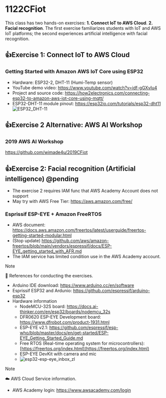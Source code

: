 # 1122CFiot
This class has two hands-on exercises: **1. Connect IoT to AWS Cloud**. **2. Facial recognition**. The first exercise familiarizes students with IoT and AWS IoT platforms; the second experiences artificial intelligence with facial recognition.
## :+1:Exercise 1: Connect IoT to AWS Cloud
### Getting Started with Amazon AWS IoT Core using ESP32 
- Hardware: ESP32-2, DHT-11 (Humi-Temp sensor)
- YouTube demo video: https://www.youtube.com/watch?v=idf-gGXvIu4
- Project and source code: https://how2electronics.com/connecting-esp32-to-amazon-aws-iot-core-using-mqtt/
- ESP32-DHT-11 module pinout: https://esp32io.com/tutorials/esp32-dht11 ![ESP32_DHT-11](https://github.com/iiotntust/1122CFiot/assets/56021651/8e5a4641-ada0-4916-9455-5db77e155f42)
## :+1:Exercise 2 Alternative: AWS AI Workshop
### 2019 AWS AI Workshop
https://github.com/wimade4u/2019CFiot

## :+1:Exercise 2: Facial recognition (Artificial intelligence) @pending
- The exercise 2 requires IAM func that AWS Academy Account does not support
- May try with AWS Free Tier: https://aws.amazon.com/free/
### Esprissif ESP-EYE + Amazon FreeRTOS
 - AWS document: https://docs.aws.amazon.com/freertos/latest/userguide/freertos-getting-started-modular.html
 - (Stop update) https://github.com/aws/amazon-freertos/blob/main/vendors/espressif/docs/ESP-EYE_getting_started_with_AFR.md
 - The IAM service has limited condition use in the AWS Academy account.
> [!Note]
> 🧱 References for conducting the exercises.
- Arduino IDE download: https://www.arduino.cc/en/software
- Esprissif ESP32 and Ardunio: https://github.com/espressif/arduino-esp32
- Hardware information
  - NodeMCU-32S board: https://docs.ai-thinker.com/en/esp32/boards/nodemcu_32s
  - DFR0620 ESP-EYE Development board: https://www.dfrobot.com/product-1931.html
  - ESP-EYE v2.1: https://github.com/espressif/esp-who/blob/master/docs/en/get-started/ESP-EYE_Getting_Started_Guide.md
  - Free RTOS (Real-time operating system for microcontrollers):[https://freertos.org/index.html](https://freertos.org/index.html)
  - ESP-EYE DevKit with camera and mic
  - ![esp32-esp-eye_inbox_zl](https://github.com/iiotntust/1122CFiot/assets/56021651/42f42532-19b6-4e53-8db9-e9a11a687e6e)

> [!Note]
> ☁️ AWS Cloud Service information.
- AWS Academy login: https://www.awsacademy.com/login
